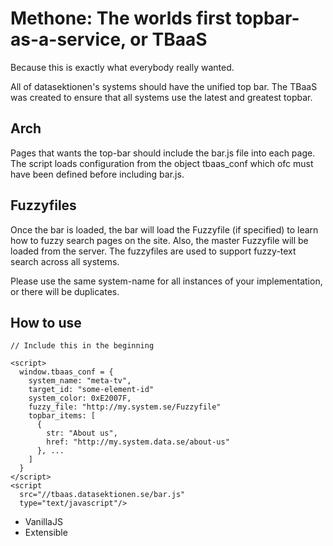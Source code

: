

Methone: The worlds first topbar-as-a-service, or TBaaS
==============================================
Because this is exactly what everybody really wanted.

All of datasektionen's systems should have the unified top bar. The
TBaaS was created to ensure that all systems use the latest and
greatest topbar.

Arch
----

Pages that wants the top-bar should include the bar.js file into
each page. The script loads configuration from the object tbaas_conf
which ofc must have been defined before including bar.js.

Fuzzyfiles
----------
Once the bar is loaded, the bar will load the Fuzzyfile (if
specified) to learn how to fuzzy search pages on the site. Also,
the master Fuzzyfile will be loaded from the server. The fuzzyfiles
are used to support fuzzy-text search across all systems.

Please use the same system-name for all instances of your
implementation, or there will be duplicates.

How to use
----------
    // Include this in the beginning

    <script>
      window.tbaas_conf = {
        system_name: "meta-tv",
        target_id: "some-element-id"
        system_color: 0xE2007F,
        fuzzy_file: "http://my.system.se/Fuzzyfile"
        topbar_items: [
          {
            str: "About us",
            href: "http://my.system.data.se/about-us"
          }, ...
        ]
      }
    </script>    
    <script
      src="//tbaas.datasektionen.se/bar.js"
      type="text/javascript"/>




* VanillaJS
* Extensible
